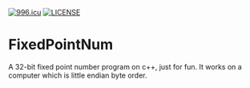 [![996.icu](https://img.shields.io/badge/link-996.icu-red.svg)](https://996.icu)
[![LICENSE](https://img.shields.io/badge/license-Anti%20996-blue.svg)](https://github.com/996icu/996.ICU/blob/master/LICENSE)

# FixedPointNum

A 32-bit fixed point number program on c++, just for fun.
It works on a computer which is little endian byte order.
